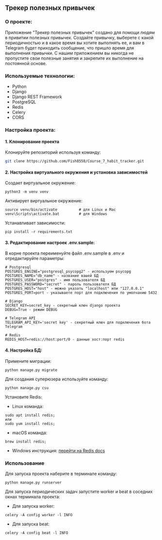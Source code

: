 ## Трекер полезных привычек

### О проекте:

Приложение "Трекер полезных привычек" создано для помощи людям в привитии полезных привычек. Создайте привычку, выберете
с какой периодичностью и в какое время вы хотите выполнять ее, и вам в Telegram будет приходить сообщение, что пришло
время для выполнения привычки. С нашим приложением вы никогда не пропустите свои полезные занятия и закрепите их
выполнение на постоянной основе.

### Используемые технологии:

- Python
- Django
- Django REST Framework
- PostgreSQL
- Redis
- Celery
- CORS

### Настройка проекта:

#### 1. Клонирование проекта

Клонируйте репозиторий используя команду:

```sh
git clone https://github.com/Fish8558/Course_7_habit_tracker.git
```

#### 2. Настройка виртуального окружения и установка зависимостей

Создает виртуальное окружение:

```text
python3 -m venv venv
```

Активирует виртуальное окружение:

```text
source venv/bin/activate          # для Linux и Mac
venv\Scripts\activate.bat         # для Windows
```

Устанавливает зависимости:

```text
pip install -r requirements.txt
```

#### 3. Редактирование настроек .env.sample:

В корне проекта переименуйте файл .env.sample в .env и отредактируйте параметры:

```text
# Postgresql
POSTGRES_ENGINE="postgresql_psycopg2" - используем psycopg
POSTGRES_NAME="db_name" - название вашей БД
POSTGRES_USER="postgres" - имя пользователя БД
POSTGRES_PASSWORD="secret" - пароль пользователя БД
POSTGRES_HOST="host" - можно указать "localhost" или "127.0.0.1"
POSTGRES_PORT=port - указываете порт для подключения по умолчанию 5432

# Django
SECRET_KEY=secret_key - секретный ключ django проекта
DEBUG=True - режим DEBUG

# Telegram API
TELEGRAM_API_KEY='secret key' - секретный ключ для подключения бота Telegram  

# Redis
REDIS_HOST=redis://host:port/0 - данные хост:порт redis
```

#### 4. Настройка БД:

Примените миграции:
```text
python manage.py migrate
```

Для создания суперюзера используйте команду:

```text
python manage.py csu
```

Установите Redis:

- Linux команда:
```text
sudo apt install redis; 
или 
sudo yum install redis;
```

- macOS команда:
```text
brew install redis;
```

- Windows инструкция: [перейти на Redis docs](https://redis.io/docs/install/install-redis/install-redis-on-windows/)

### Использование

Для запуска проекта наберите в терминале команду:

```text
python manage.py runserver
```

Для запуска периодических задач запустите worker и beat в соседних окнах терминала проекта:

- Для запуска worker:
```text
celery -A config worker -l INFO
```

- Для запуска beat:
```text
celery -A config beat -l INFO
```